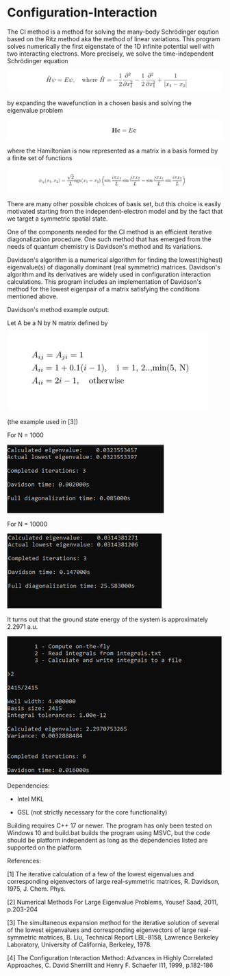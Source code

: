 # Configuration-Interaction


The CI method is a method for solving the many-body Schrödinger eqution based on the Ritz method aka the method of linear variations.
This program solves numerically the first eigenstate of the 1D infinite potential well with two interacting electrons. More precisely,
we solve the time-independent Schrödinger equation

![sc1](https://github.com/plsda/Configuration-Interaction/blob/main/tise.png)

by expanding the wavefunction in a chosen basis and solving the eigenvalue problem

![sc2](https://github.com/plsda/Configuration-Interaction/blob/main/eigenEq.png)

where the Hamiltonian is now represented as a matrix in a basis formed by a finite set of functions

![sc3](https://github.com/plsda/Configuration-Interaction/blob/main/basisFunction.png)

There are many other possible choices of basis set, but this choice is easily motivated starting from the independent-electron model 
and by the fact that we target a symmetric spatial state.

One of the components needed for the CI method is an efficient iterative diagonalization procedure. One such method that
has emerged from the needs of quantum chemistry is Davidson's method and its variations. 

Davidson's algorithm is a numerical algorithm for finding the lowest(highest) eigenvalue(s) of diagonally dominant (real symmetric) matrices. Davidson's algorithm
and its derivatives are widely used in configuration interaction calculations. This program includes an implementation of Davidson's method
for the lowest eigenpair of a matrix satisfying the conditions mentioned above.

Davidson's method example output:

Let A be a N by N matrix defined by 

![sc4](https://github.com/plsda/Configuration-Interaction/blob/main/code/eqn.PNG)

(the example used in [3])

For N = 1000

![sc5](https://github.com/plsda/Configuration-Interaction/blob/main/code/sampleOutput1000.PNG)

For N = 10000

![sc6](https://github.com/plsda/Configuration-Interaction/blob/main/code/sampleOutput10000.PNG)


It turns out that the ground state energy of the system is approximately 2.2971 a.u.

![sc7](https://github.com/plsda/Configuration-Interaction/blob/main/CIExampleOutput.PNG)



Dependencies:

  - Intel MKL

  - GSL (not strictly necessary for the core functionality)
  

Building requires C++ 17 or newer. The program has only been tested on Windows 10 and build.bat builds the program using MSVC, but the code should be platform independent as long
as the dependencies listed are supported on the platform.


References:

[1] The iterative calculation of a few of the lowest eigenvalues and corresponding eigenvectors of large real-symmetric matrices, R. Davidson, 1975, J. Chem. Phys.

[2] Numerical Methods For Large Eigenvalue Problems, Yousef Saad, 2011, p.203-204

[3] The simultaneous expansion method for the iterative solution of several of the lowest eigenvalues and corresponding eigenvectors of large real-symmetric matrices, B. 
Liu, Technical Report LBL-8158, Lawrence Berkeley Laboratory, University of California, Berkeley, 1978. 

[4] The Configuration Interaction Method: Advances in Highly Correlated Approaches, C. David Sherrillt and Henry F. Schaefer I11, 1999, p.182-186



